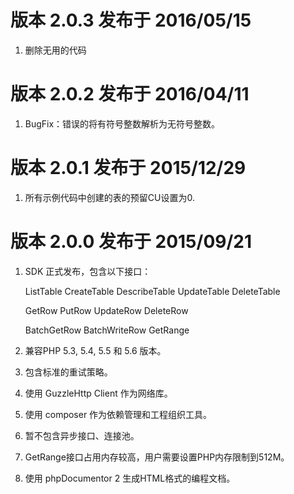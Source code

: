 # 版本 2.0.3 发布于 2016/05/15

1. 删除无用的代码

# 版本 2.0.2 发布于 2016/04/11

1. BugFix：错误的将有符号整数解析为无符号整数。


# 版本 2.0.1 发布于 2015/12/29

1. 所有示例代码中创建的表的预留CU设置为0.

# 版本 2.0.0 发布于 2015/09/21

1. SDK 正式发布，包含以下接口：

   ListTable
   CreateTable
   DescribeTable
   UpdateTable
   DeleteTable

   GetRow
   PutRow
   UpdateRow
   DeleteRow

   BatchGetRow
   BatchWriteRow
   GetRange

2. 兼容PHP 5.3, 5.4, 5.5 和 5.6 版本。
3. 包含标准的重试策略。
4. 使用 GuzzleHttp Client 作为网络库。
5. 使用 composer 作为依赖管理和工程组织工具。
6. 暂不包含异步接口、连接池。
7. GetRange接口占用内存较高，用户需要设置PHP内存限制到512M。
8. 使用 phpDocumentor 2 生成HTML格式的编程文档。

